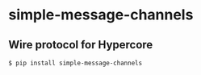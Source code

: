 # simple-message-channels

## Wire protocol for Hypercore

```sh
$ pip install simple-message-channels
```

